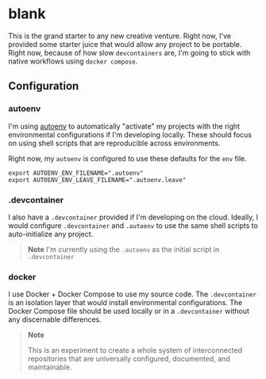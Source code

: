 # blank

This is the grand starter to any new creative venture. Right now, I've provided some starter juice that would allow any project to be portable. Right now, because of how slow `devcontainers` are, I'm going to stick with native workflows using `docker compose`. 

## Configuration

### autoenv
I'm using [autoenv](https://github.com/hyperupcall/autoenv) to automatically "activate" my projects with the right environmental configurations if I'm developing locally. These should focus on using shell scripts that are reproducible across environments.

Right now, my `autoenv` is configured to use these defaults for the `env` file.

```shell
export AUTOENV_ENV_FILENAME=".autoenv"
export AUTOENV_ENV_LEAVE_FILENAME=".autoenv.leave"
```

### .devcontainer
I also have a `.devcontainer` provided if I'm developing on the cloud. Ideally, I would configure `.devcontainer` and `.autoenv` to use the same shell scripts to auto-initialize any project.

> **Note**
> I'm currently using the `.autoenv` as the initial script in `.devcontainer`

### docker
I use Docker + Docker Compose to use my source code. The `.devcontainer` is an isolation layer that would install environmental configurations. The Docker Compose file should be used locally or in a `.devcontainer` without any discernable differences.

> **Note**
>
> This is an experiment to create a whole system of interconnected repositories that are universally configured, documented, and maintainable.

